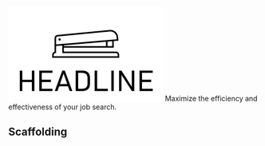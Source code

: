 ![Headline logo](images\logo.png)
Maximize the efficiency and effectiveness of your job search.

## Scaffolding

